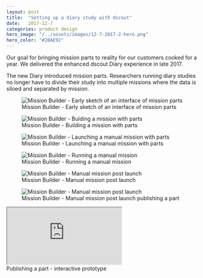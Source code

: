 ```yaml
---
layout: post
title:  "Setting up a diary study with dscout"
date:   2017-12-7
categories: product design
hero_image: "/../assets/images/12-7-2017-2-hero.png"
hero_color: "#2BAE92"
---
```

Our goal for bringing mission parts to reality for our customers cooked for a year. We delivered the enhanced dscout Diary experience in late 2017.

The new Diary introduced mission parts. Researchers running diary studies no longer have to divide their study into multiple missions where the data is siloed and separated by mission.

<figure>
	<img src="../../../../../../assets/images/builder-1.JPG" alt="Mission Builder - Early sketch of an interface of mission parts" />
	<figcaption class="media-caption center">Mission Builder - Early sketch of an interface of mission parts</figcaption>
</figure>

<figure>
	<img src="../../../../../../assets/images/builder-2.png" alt="Mission Builder - Bulding a mission with parts" />
	<figcaption class="media-caption center">Mission Builder - Building a mission with parts</figcaption>
</figure>

<figure>
	<img src="../../../../../../assets/images/builder-3.png" alt="Mission Builder - Launching a manual mission with parts" />
	<figcaption class="media-caption center">Mission Builder - Launching a manual mission with parts</figcaption>
</figure>

<figure>
	<img src="../../../../../../assets/images/builder-4.png" alt="Mission Builder - Running a manual mission" />
	<figcaption class="media-caption center">Mission Builder - Running a manual mission</figcaption>
</figure>


<figure>
	<img src="../../../../../../assets/images/builder-5.png" alt="Mission Builder - Manual mission post launch" />
	<figcaption class="media-caption center">Mission Builder - Manual mission post launch</figcaption>
</figure>

<figure>
	<img src="../../../../../../assets/images/builder-6.png" alt="Mission Builder - Manual mission post launch" />
	<figcaption class="media-caption center">Mission Builder - Manual mission post launch publishing a part</figcaption>
</figure>

<iframe src="https://codepen.io/jsimplicio/live/4943f2d43e35d2f7be1a32859a01646a">
</iframe>
<figcaption class="media-caption center">Publishing a part - interactive prototype</figcaption>
